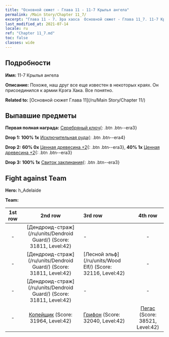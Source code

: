 ```yaml
---
title: "Основной сюжет - Глава 11 - 11-7 Крылья ангела"
permalink: /Main Story/Chapter 11_7/
excerpt: "Глава 11 - 7. Эра хаоса  Основной сюжет - Глава 11_7. 11-7 Крылья ангела"
last_modified_at: 2021-07-14
locale: ru
ref: "Chapter 11_7.md"
toc: false
classes: wide
---
```


## Подробности

 **Имя:** 11-7 Крылья ангела

 **Описание:** Похоже, наш друг все еще известен в некоторых краях. Он присоединился к армии Крэга Хака. Все понятно.

 **Related to:** [Основной сюжет Глава 11](/ru/Main Story/Chapter 11/)

## Выпавшие предметы

 **Первая полная награда:** [Серебряный ключ](/ItemsRU/con_693/){: .btn .btn--era3}

 **Drop 1:** **100% 1x** [Исключительная руда](/ItemsRU/mat_33/){: .btn .btn--era4}

 **Drop 2:** **60% 0x** [Ценная древесина +2](/ItemsRU/mat_27/){: .btn .btn--era3}, **40% 1x** [Ценная древесина +2](/ItemsRU/mat_27/){: .btn .btn--era3}

 **Drop 3:** **100% 1x** [Свиток заклинания](/ItemsRU/con_694/){: .btn .btn--era3}


## Fight against Team
 **Hero:** h_Adelaide

 **Team:**


  | 1st row | 2nd row | 3rd row | 4th row |
  |:----:|:----:|:----|:----:|
  | - | [Дендроид-страж](/ru/units/Dendroid Guard/) (Score: 31811, Level:42)  | - | - |
  | - | [Дендроид-страж](/ru/units/Dendroid Guard/) (Score: 31811, Level:42)  | [Лесной эльф](/ru/units/Wood Elf/) (Score: 32116, Level:42)  | - |
  | - | [Дендроид-страж](/ru/units/Dendroid Guard/) (Score: 31811, Level:42)  | - | - |
  | - | [Копейщик](/ru/units/Pikeman/) (Score: 31964, Level:42)  | [Грифон](/ru/units/Griffin/) (Score: 32040, Level:42)  | [Пегас](/ru/units/Pegasus/) (Score: 38521, Level:42)  |


